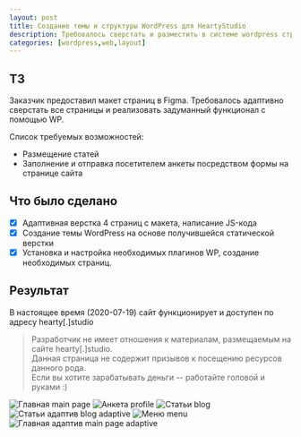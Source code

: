 ```yaml
---
layout: post
title: Создание темы и структуры WordPress для HeartyStudio
description: Требовалось сверстать и разместить в системе wordpress структуру сайта HeartyStudio, настроить блок статей и форму регистрации.
categories: [wordpress,web,layout]
---
```

## ТЗ
Заказчик предоставил макет страниц в Figma. Требовалось адаптивно сверстать все страницы и реализовать задуманный функционал с помощью WP.

Список требуемых возможностей:
  * Размещение статей
  * Заполнение и отправка посетителем анкеты посредством формы на странице сайта
 
## Что было сделано
  * [x] Адаптивная верстка 4 страниц с макета, написание JS-кода
  * [x] Создание темы WordPress на основе получившейся статической верстки
  * [x] Установка и настройка необходимых плагинов WP, создание необходимых страниц.

## Результат 
В настоящее время (2020-07-19) сайт функционирует и доступен по адресу hearty[.]studio
<blockquote class="disclaimer">
Разработчик не имеет отношения к материалам, размещаемым на сайте hearty[.]studio.<br>
Данная страница не содержит призывов к посещению ресурсов данного рода.<br>
Если вы хотите зарабатывать деньги -- работайте головой и руками :)
</blockquote>

![Главная main page](/assets/cases/2020-07-14-web-heartystudio/img1.jpg)
![Анкета profile](/assets/cases/2020-07-14-web-heartystudio/img2.jpg)
![Статьи blog](/assets/cases/2020-07-14-web-heartystudio/img3.jpg)
![Статьи адаптив blog adaptive](/assets/cases/2020-07-14-web-heartystudio/img4.jpg)
![Меню menu](/assets/cases/2020-07-14-web-heartystudio/img5.jpg)
![Главная адаптив main page adaptive](/assets/cases/2020-07-14-web-heartystudio/img6.jpg)